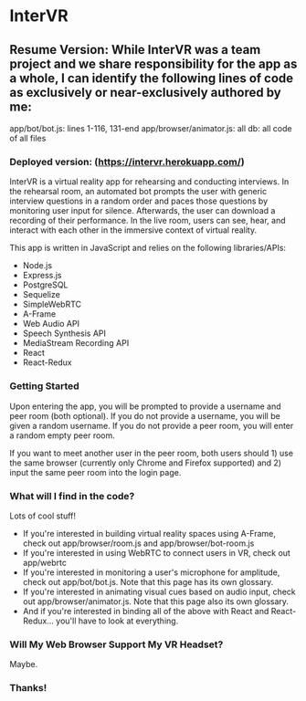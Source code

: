 # InterVR

## Resume Version: While InterVR was a team project and we share responsibility for the app as a whole, I can identify the following lines of code as exclusively or near-exclusively authored by me:
app/bot/bot.js: lines 1-116, 131-end
app/browser/animator.js: all
db: all code of all files

### Deployed version: (https://intervr.herokuapp.com/)

InterVR is a virtual reality app for rehearsing and conducting interviews. In the rehearsal room, an automated bot prompts the user with generic interview questions in a random order and paces those questions by monitoring user input for silence. Afterwards, the user can download a recording of their performance. In the live room, users can see, hear, and interact with each other in the immersive context of virtual reality.

This app is written in JavaScript and relies on the following libraries/APIs:
* Node.js
* Express.js
* PostgreSQL
* Sequelize
* SimpleWebRTC
* A-Frame
* Web Audio API
* Speech Synthesis API
* MediaStream Recording API
* React
* React-Redux

### Getting Started

Upon entering the app, you will be prompted to provide a username and peer room (both optional). If you do not provide a username, you will be given a random username. If you do not provide a peer room, you will enter a random empty peer room.

If you want to meet another user in the peer room, both users should 1) use the same browser (currently only Chrome and Firefox supported) and 2) input the same peer room into the login page.

### What will I find in the code?

Lots of cool stuff!
* If you're interested in building virtual reality spaces using A-Frame, check out app/browser/room.js and app/browser/bot-room.js
* If you're interested in using WebRTC to connect users in VR, check out app/webrtc
* If you're interested in monitoring a user's microphone for amplitude, check out app/bot/bot.js. Note that this page has its own glossary.
* If you're interested in animating visual cues based on audio input, check out app/browser/animator.js. Note that this page also its own glossary.
* And if you're interested in binding all of the above with React and React-Redux... you'll have to look at everything.

### Will My Web Browser Support My VR Headset?

Maybe.

### Thanks!
